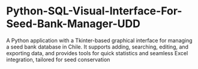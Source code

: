 # Python-SQL-Visual-Interface-For-Seed-Bank-Manager-UDD
A Python application with a Tkinter-based graphical interface for managing a seed bank database in Chile. It supports adding, searching, editing, and exporting data, and provides tools for quick statistics and seamless Excel integration, tailored for seed conservation
